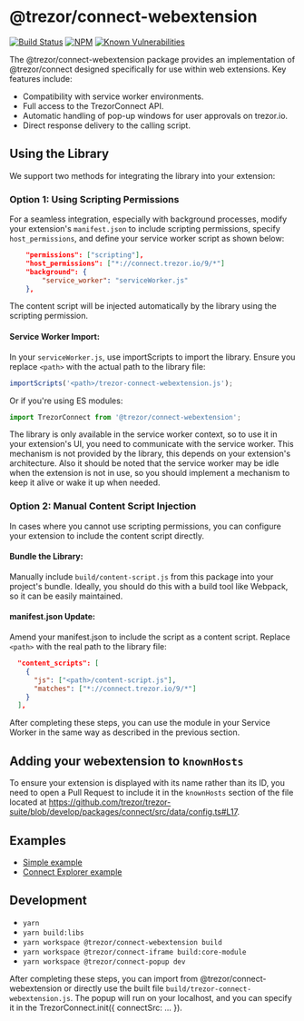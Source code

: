 # @trezor/connect-webextension

[![Build Status](https://github.com/trezor/trezor-suite/actions/workflows/connect-test.yml/badge.svg)](https://github.com/trezor/trezor-suite/actions/workflows/connect-test.yml)
[![NPM](https://img.shields.io/npm/v/@trezor/connect-webextension.svg)](https://www.npmjs.org/package/@trezor/connect-webextension)
[![Known Vulnerabilities](https://snyk.io/test/github/trezor/connect-webextension/badge.svg?targetFile=package.json)](https://snyk.io/test/github/trezor/trezor-suite?targetFile=packages/connect-webextension/package.json)

The @trezor/connect-webextension package provides an implementation of @trezor/connect designed specifically for use within web extensions. Key features include:

-   Compatibility with service worker environments.
-   Full access to the TrezorConnect API.
-   Automatic handling of pop-up windows for user approvals on trezor.io.
-   Direct response delivery to the calling script.

## Using the Library

We support two methods for integrating the library into your extension:

### Option 1: Using Scripting Permissions

For a seamless integration, especially with background processes, modify your extension's `manifest.json` to include scripting permissions, specify `host_permissions`, and define your service worker script as shown below:

```json
    "permissions": ["scripting"],
    "host_permissions": ["*://connect.trezor.io/9/*"]
    "background": {
        "service_worker": "serviceWorker.js"
    },
```

The content script will be injected automatically by the library using the scripting permission.

#### Service Worker Import:

In your `serviceWorker.js`, use importScripts to import the library. Ensure you replace `<path>` with the actual path to the library file:

```javascript
importScripts('<path>/trezor-connect-webextension.js');
```

Or if you're using ES modules:

```javascript
import TrezorConnect from '@trezor/connect-webextension';
```

The library is only available in the service worker context, so to use it in your extension's UI, you need to communicate with the service worker. This mechanism is not provided by the library, this depends on your extension's architecture.
Also it should be noted that the service worker may be idle when the extension is not in use, so you should implement a mechanism to keep it alive or wake it up when needed.

### Option 2: Manual Content Script Injection

In cases where you cannot use scripting permissions, you can configure your extension to include the content script directly.

#### Bundle the Library:

Manually include `build/content-script.js` from this package into your project's bundle.
Ideally, you should do this with a build tool like Webpack, so it can be easily maintained.

#### manifest.json Update:

Amend your manifest.json to include the script as a content script. Replace `<path>` with the real path to the library file:

```json
  "content_scripts": [
    {
      "js": ["<path>/content-script.js"],
      "matches": ["*://connect.trezor.io/9/*"]
    }
  ],
```

After completing these steps, you can use the module in your Service Worker in the same way as described in the previous section.

## Adding your webextension to `knownHosts`

To ensure your extension is displayed with its name rather than its ID, you need to open a Pull Request to include it in the `knownHosts` section of the file located at https://github.com/trezor/trezor-suite/blob/develop/packages/connect/src/data/config.ts#L17.

## Examples

-   [Simple example](https://github.com/trezor/trezor-suite/tree/develop/packages/connect-examples/webextension-mv3-sw)
-   [Connect Explorer example](https://github.com/trezor/trezor-suite/tree/develop/packages/connect-explorer/src-webextension)

## Development

-   `yarn`
-   `yarn build:libs`
-   `yarn workspace @trezor/connect-webextension build`
-   `yarn workspace @trezor/connect-iframe build:core-module`
-   `yarn workspace @trezor/connect-popup dev`

After completing these steps, you can import from @trezor/connect-webextension or directly use the built file `build/trezor-connect-webextension.js`. The popup will run on your localhost, and you can specify it in the TrezorConnect.init({ connectSrc: ... }).
